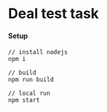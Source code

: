 # Deal test task


#### Setup

    // install nodejs
    npm i

    // build
    npm run build
   
    // local run
    npm start
